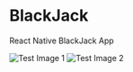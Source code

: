 # BlackJack
React Native BlackJack App

![Test Image 1](https://github.com/quinnlewis98/BlackJack/assets/Ex1.png)
![Test Image 2](https://github.com/quinnlewis98/BlackJack/assets/Ex2.png)
